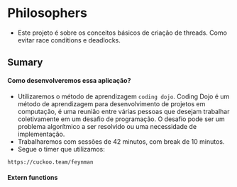 # Philosophers

- Este projeto é sobre os conceitos básicos de criação de threads. Como evitar race conditions e deadlocks.

## Sumary

#### Como desenvolveremos essa aplicação?

- Utilizaremos o método de aprendizagem `coding dojo`. Coding Dojo é um método de aprendizagem para desenvolvimento de projetos em computação, é uma reunião entre várias pessoas que desejam trabalhar coletivamente em um desafio de programação. O desafio pode ser um problema algorítmico a ser resolvido ou uma necessidade de implementação.
- Trabalharemos com sessões de 42 minutos, com break de 10 minutos. 
- Segue o timer que utilizamos:
```
https://cuckoo.team/feynman
```

#### Extern functions
